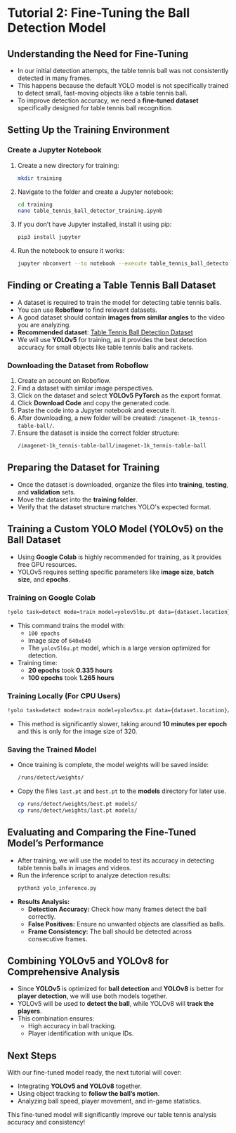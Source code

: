 # Tutorial 2: Fine-Tuning the Ball Detection Model

## Understanding the Need for Fine-Tuning
- In our initial detection attempts, the table tennis ball was not consistently detected in many frames.
- This happens because the default YOLO model is not specifically trained to detect small, fast-moving objects like a table tennis ball.
- To improve detection accuracy, we need a **fine-tuned dataset** specifically designed for table tennis ball recognition.

## Setting Up the Training Environment
### Create a Jupyter Notebook
1. Create a new directory for training:
    ```sh
    mkdir training
    ```
2. Navigate to the folder and create a Jupyter notebook:
    ```sh
    cd training
    nano table_tennis_ball_detector_training.ipynb
    ```
3. If you don’t have Jupyter installed, install it using pip:
    ```sh
    pip3 install jupyter
    ```
4. Run the notebook to ensure it works:
    ```sh
    jupyter nbconvert --to notebook --execute table_tennis_ball_detector_training.ipynb
    ```

## Finding or Creating a Table Tennis Ball Dataset
- A dataset is required to train the model for detecting table tennis balls.
- You can use **Roboflow** to find relevant datasets.
- A good dataset should contain **images from similar angles** to the video you are analyzing.
- **Recommended dataset**: [Table Tennis Ball Detection Dataset](https://universe.roboflow.com/madianou-kqrfk/table-tennis-ball-detection/dataset/1)
- We will use **YOLOv5** for training, as it provides the best detection accuracy for small objects like table tennis balls and rackets.

### Downloading the Dataset from Roboflow
1. Create an account on Roboflow.
2. Find a dataset with similar image perspectives.
3. Click on the dataset and select **YOLOv5 PyTorch** as the export format.
4. Click **Download Code** and copy the generated code.
5. Paste the code into a Jupyter notebook and execute it.
6. After downloading, a new folder will be created: `/imagenet-1k_tennis-table-ball/`.
7. Ensure the dataset is inside the correct folder structure:
    ```sh
    /imagenet-1k_tennis-table-ball/imagenet-1k_tennis-table-ball
    ```

## Preparing the Dataset for Training
- Once the dataset is downloaded, organize the files into **training**, **testing**, and **validation** sets.
- Move the dataset into the **training folder**.
- Verify that the dataset structure matches YOLO's expected format.

## Training a Custom YOLO Model (YOLOv5) on the Ball Dataset
- Using **Google Colab** is highly recommended for training, as it provides free GPU resources.
- YOLOv5 requires setting specific parameters like **image size**, **batch size**, and **epochs**.

### Training on Google Colab
```sh
!yolo task=detect mode=train model=yolov5l6u.pt data={dataset.location}/data.yaml epochs=100 imgsz=640
```
- This command trains the model with:
  - `100 epochs`
  - Image size of `640x640`
  - The `yolov5l6u.pt` model, which is a large version optimized for detection.
- Training time:
  - **20 epochs** took **0.335 hours**
  - **100 epochs** took **1.265 hours**

### Training Locally (For CPU Users)
```sh
!yolo task=detect mode=train model=yolov5su.pt data={dataset.location}/data.yaml epochs=1 imgsz=320 device=cpu batch=1 workers=0
```
- This method is significantly slower, taking around **10 minutes per epoch** and this is only for the image size of 320.

### Saving the Trained Model
- Once training is complete, the model weights will be saved inside:
  ```sh
  /runs/detect/weights/
  ```
- Copy the files `last.pt` and `best.pt` to the **models** directory for later use.
  ```sh
  cp runs/detect/weights/best.pt models/
  cp runs/detect/weights/last.pt models/
  ```

## Evaluating and Comparing the Fine-Tuned Model’s Performance
- After training, we will use the model to test its accuracy in detecting table tennis balls in images and videos.
- Run the inference script to analyze detection results:
  ```sh
  python3 yolo_inference.py
  ```
- **Results Analysis:**
  - **Detection Accuracy:** Check how many frames detect the ball correctly.
  - **False Positives:** Ensure no unwanted objects are classified as balls.
  - **Frame Consistency:** The ball should be detected across consecutive frames.

## Combining YOLOv5 and YOLOv8 for Comprehensive Analysis
- Since **YOLOv5** is optimized for **ball detection** and **YOLOv8** is better for **player detection**, we will use both models together.
- YOLOv5 will be used to **detect the ball**, while YOLOv8 will **track the players**.
- This combination ensures:
  - High accuracy in ball tracking.
  - Player identification with unique IDs.

## Next Steps
With our fine-tuned model ready, the next tutorial will cover:
- Integrating **YOLOv5 and YOLOv8** together.
- Using object tracking to **follow the ball’s motion**.
- Analyzing ball speed, player movement, and in-game statistics.

This fine-tuned model will significantly improve our table tennis analysis accuracy and consistency!

